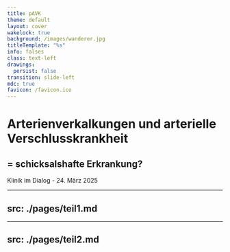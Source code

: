 ```yaml
---
title: pAVK
theme: default
layout: cover
wakelock: true
background: /images/wanderer.jpg
titleTemplate: "%s"
info: falses
class: text-left
drawings:
  persist: false
transition: slide-left
mdc: true
favicon: /favicon.ico
---
```


# Arterienverkalkungen und arterielle Verschlusskrankheit

## = schicksalshafte Erkrankung?

<div class='abs-bl m-6'>Klinik im Dialog - 24. März 2025</div>

---
src: ./pages/teil1.md
---

---
src: ./pages/teil2.md
---
